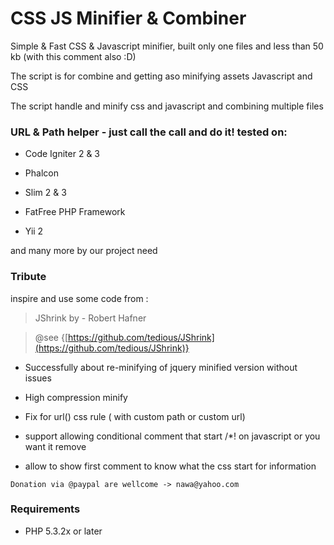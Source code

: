 # CSS JS Minifier & Combiner
Simple & Fast CSS & Javascript minifier, built only one files and less than 50 kb (with this comment also :D)

The script is for combine and getting aso minifying assets Javascript and CSS

The script handle and minify css and javascript and combining multiple files

### URL & Path helper - just call the call and do it! tested on:

- Code Igniter 2 & 3

- Phalcon

- Slim 2 & 3

- FatFree PHP Framework

- Yii 2

and many more by our project need

### Tribute

inspire and use some code from :

> JShrink by - Robert Hafner

> @see  {[https://github.com/tedious/JShrink](https://github.com/tedious/JShrink)}

* Successfully about re-minifying of jquery minified version without issues

* High compression minify

* Fix for url() css rule ( with custom path or custom url)

* support allowing conditional comment that start /*! on javascript or you want it remove

* allow to show first comment to know what the css start for information


`Donation via @paypal are wellcome -> nawa@yahoo.com`

### Requirements

* PHP 5.3.2x or later
